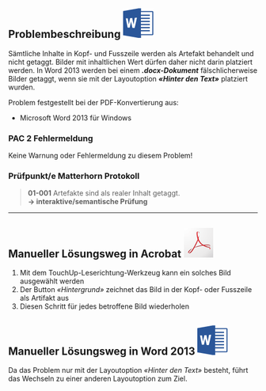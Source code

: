 ## Problembeschreibung ![](/assets/icon_word.gif)

Sämtliche Inhalte in Kopf- und Fusszeile werden als Artefakt behandelt und nicht getaggt. Bilder mit inhaltlichen Wert dürfen daher nicht darin platziert werden. In Word 2013 werden bei einem _**.docx-Dokument**_ fälschlicherweise Bilder getaggt, wenn sie mit der Layoutoption _**«Hinter den Text»**_ platziert wurden.

Problem festgestellt bei der PDF-Konvertierung aus:

* Microsoft Word 2013 für Windows

### PAC 2 Fehlermeldung

Keine Warnung oder Fehlermeldung zu diesem Problem!

### Prüfpunkt/e Matterhorn Protokoll

> **01-001** Artefakte sind als realer Inhalt getaggt.  
> **→ interaktive/semantische Prüfung**

---

## Manueller Lösungsweg in Acrobat ![](/assets/icon_acrobat.gif)

1. Mit dem TouchUp-Leserichtung-Werkzeug kann ein solches Bild ausgewählt werden
2. Der Button _«Hintergrund»_ zeichnet das Bild in der Kopf- oder Fusszeile als Artifakt aus
3. Diesen Schritt für jedes betroffene Bild wiederholen

## Manueller Lösungsweg in Word 2013 ![](/assets/icon_word.gif)

Da das Problem nur mit der Layoutoption _«Hinter den Text»_ besteht, führt das Wechseln zu einer anderen Layoutoption zum Ziel.

